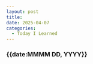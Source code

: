 ```yaml
---
layout: post
title: 
date: 2025-04-07
categories:
  - Today I Learned
---
```

### {{date:MMMM DD, YYYY}}


